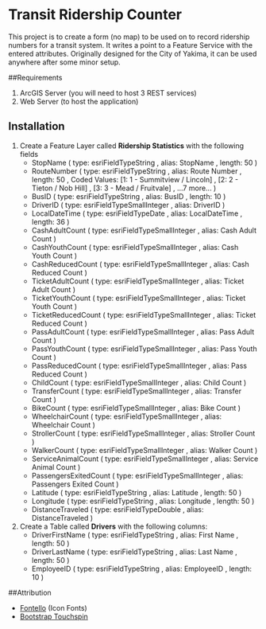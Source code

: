 # Transit Ridership Counter
This project is to create a form (no map) to be used on to record ridership numbers for a transit system. It writes a point to a Feature Service with the entered attributes. Originally designed for the City of Yakima, it can be used anywhere after some minor setup. 

##Requirements
1. ArcGIS Server (you will need to host 3 REST services)
2. Web Server (to host the application)

## Installation
1. Create a Feature Layer called **Ridership Statistics** with the following fields
	* StopName ( type: esriFieldTypeString , alias: StopName , length: 50 )
	* RouteNumber ( type: esriFieldTypeString , alias: Route Number , length: 50 , Coded Values: [1: 1 - Summitview / Lincoln] , [2: 2 - Tieton / Nob Hill] , [3: 3 - Mead / Fruitvale] , ...7 more... )
	* BusID ( type: esriFieldTypeString , alias: BusID , length: 10 )
	* DriverID ( type: esriFieldTypeSmallInteger , alias: DriverID )
	* LocalDateTime ( type: esriFieldTypeDate , alias: LocalDateTime , length: 36 )
	* CashAdultCount ( type: esriFieldTypeSmallInteger , alias: Cash Adult Count )
	* CashYouthCount ( type: esriFieldTypeSmallInteger , alias: Cash Youth Count )
	* CashReducedCount ( type: esriFieldTypeSmallInteger , alias: Cash Reduced Count )
	* TicketAdultCount ( type: esriFieldTypeSmallInteger , alias: Ticket Adult Count )
	* TicketYouthCount ( type: esriFieldTypeSmallInteger , alias: Ticket Youth Count )
	* TicketReducedCount ( type: esriFieldTypeSmallInteger , alias: Ticket Reduced Count )
	* PassAdultCount ( type: esriFieldTypeSmallInteger , alias: Pass Adult Count )
	* PassYouthCount ( type: esriFieldTypeSmallInteger , alias: Pass Youth Count )
	* PassReducedCount ( type: esriFieldTypeSmallInteger , alias: Pass Reduced Count )
	* ChildCount ( type: esriFieldTypeSmallInteger , alias: Child Count )
	* TransferCount ( type: esriFieldTypeSmallInteger , alias: Transfer Count )
	* BikeCount ( type: esriFieldTypeSmallInteger , alias: Bike Count )
	* WheelchairCount ( type: esriFieldTypeSmallInteger , alias: Wheelchair Count )
	* StrollerCount ( type: esriFieldTypeSmallInteger , alias: Stroller Count )
	* WalkerCount ( type: esriFieldTypeSmallInteger , alias: Walker Count )
	* ServiceAnimalCount ( type: esriFieldTypeSmallInteger , alias: Service Animal Count )
	* PassengersExitedCount ( type: esriFieldTypeSmallInteger , alias: Passengers Exited Count )
	* Latitude ( type: esriFieldTypeString , alias: Latitude , length: 50 )
	* Longitude ( type: esriFieldTypeString , alias: Longitude , length: 50 )
	* DistanceTraveled ( type: esriFieldTypeDouble , alias: DistanceTraveled )
2. Create a Table called **Drivers** with the following columns:
	* DriverFirstName ( type: esriFieldTypeString , alias: First Name , length: 50 )
	* DriverLastName ( type: esriFieldTypeString , alias: Last Name , length: 50 )
	* EmployeeID ( type: esriFieldTypeString , alias: EmployeeID , length: 10 )

##Attribution
* [Fontello](https://github.com/fontello/fontello) (Icon Fonts)
* [Bootstrap Touchspin](https://github.com/istvan-ujjmeszaros/bootstrap-touchspin)